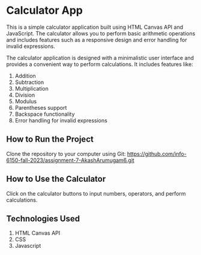 # Calculator App

This is a simple calculator application built using HTML Canvas API and JavaScript. The calculator allows you to perform basic arithmetic operations and includes features such as a responsive design and error handling for invalid expressions.

The calculator application is designed with a minimalistic user interface and provides a convenient way to perform calculations. It includes features like:

1. Addition
2. Subtraction
3. Multiplication
4. Division
5. Modulus
6. Parentheses support
7. Backspace functionality
8. Error handling for invalid expressions

## How to Run the Project

Clone the repository to your computer using Git:
https://github.com/info-6150-fall-2023/assignment-7-AkashArumugam6.git

## How to Use the Calculator

Click on the calculator buttons to input numbers, operators, and perform calculations.

## Technologies Used

1. HTML Canvas API
2. CSS
3. Javascript
